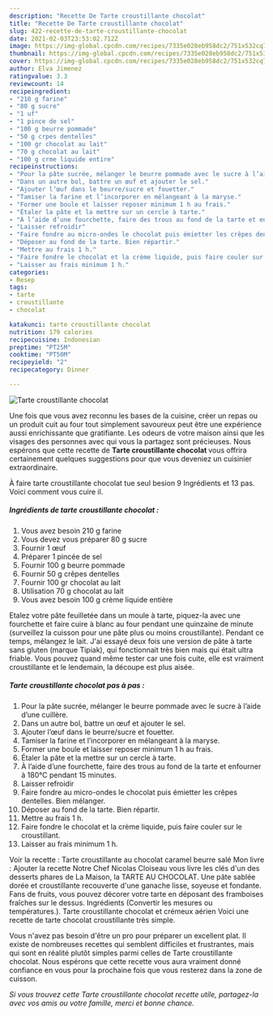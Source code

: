 ```yaml
---
description: "Recette De Tarte croustillante chocolat"
title: "Recette De Tarte croustillante chocolat"
slug: 422-recette-de-tarte-croustillante-chocolat
date: 2021-02-03T23:53:02.712Z
image: https://img-global.cpcdn.com/recipes/7335e028eb958dc2/751x532cq70/tarte-croustillante-chocolat-photo-principale-de-la-recette.jpg
thumbnail: https://img-global.cpcdn.com/recipes/7335e028eb958dc2/751x532cq70/tarte-croustillante-chocolat-photo-principale-de-la-recette.jpg
cover: https://img-global.cpcdn.com/recipes/7335e028eb958dc2/751x532cq70/tarte-croustillante-chocolat-photo-principale-de-la-recette.jpg
author: Elva Jimenez
ratingvalue: 3.3
reviewcount: 14
recipeingredient:
- "210 g farine"
- "80 g sucre"
- "1 uf"
- "1 pince de sel"
- "100 g beurre pommade"
- "50 g crpes dentelles"
- "100 gr chocolat au lait"
- "70 g chocolat au lait"
- "100 g crme liquide entire"
recipeinstructions:
- "Pour la pâte sucrée, mélanger le beurre pommade avec le sucre à l’aide d’une cuillère."
- "Dans un autre bol, battre un œuf et ajouter le sel."
- "Ajouter l’œuf dans le beurre/sucre et fouetter."
- "Tamiser la farine et l’incorporer en mélangeant à la maryse."
- "Former une boule et laisser reposer minimum 1 h au frais."
- "Étaler la pâte et la mettre sur un cercle à tarte."
- "À l’aide d’une fourchette, faire des trous au fond de la tarte et enfourner à 180°C pendant 15 minutes."
- "Laisser refroidir"
- "Faire fondre au micro-ondes le chocolat puis émietter les crêpes dentelles. Bien mélanger."
- "Déposer au fond de la tarte. Bien répartir."
- "Mettre au frais 1 h."
- "Faire fondre le chocolat et la crème liquide, puis faire couler sur le croustillant."
- "Laisser au frais minimum 1 h."
categories:
- Resep
tags:
- tarte
- croustillante
- chocolat

katakunci: tarte croustillante chocolat 
nutrition: 179 calories
recipecuisine: Indonesian
preptime: "PT25M"
cooktime: "PT50M"
recipeyield: "2"
recipecategory: Dinner

---
```



![Tarte croustillante chocolat](https://img-global.cpcdn.com/recipes/7335e028eb958dc2/751x532cq70/tarte-croustillante-chocolat-photo-principale-de-la-recette.jpg)

Une fois que vous avez reconnu les bases de la cuisine, créer un repas ou un produit cuit au four tout simplement savoureux peut être une expérience aussi enrichissante que gratifiante. Les odeurs de votre maison ainsi que les visages des personnes avec qui vous la partagez sont précieuses. Nous espérons que cette recette de <strong> Tarte croustillante chocolat </strong> vous offrira certainement quelques suggestions pour que vous deveniez un cuisinier extraordinaire.

<!--inarticleads1-->

À faire tarte croustillante chocolat tue seul besion 9 Ingrédients et 13 pas. Voici comment vous cuire il.

##### Ingrédients de tarte croustillante chocolat :

1. Vous avez besoin 210 g farine
1. Vous devez vous préparer 80 g sucre
1. Fournir 1 œuf
1. Préparer 1 pincée de sel
1. Fournir 100 g beurre pommade
1. Fournir 50 g crêpes dentelles
1. Fournir 100 gr chocolat au lait
1. Utilisation 70 g chocolat au lait
1. Vous avez besoin 100 g crème liquide entière


Etalez votre pâte feuilletée dans un moule à tarte, piquez-la avec une fourchette et faire cuire à blanc au four pendant une quinzaine de minute (surveillez la cuisson pour une pâte plus ou moins croustillante). Pendant ce temps, mélangez le lait. J&#39;ai essayé deux fois une version de pâte à tarte sans gluten (marque Tipiak), qui fonctionnait très bien mais qui était ultra friable. Vous pouvez quand même tester car une fois cuite, elle est vraiment croustillante et le lendemain, la découpe est plus aisée. 

<!--inarticleads2-->

##### Tarte croustillante chocolat pas à pas :

1. Pour la pâte sucrée, mélanger le beurre pommade avec le sucre à l’aide d’une cuillère.
1. Dans un autre bol, battre un œuf et ajouter le sel.
1. Ajouter l’œuf dans le beurre/sucre et fouetter.
1. Tamiser la farine et l’incorporer en mélangeant à la maryse.
1. Former une boule et laisser reposer minimum 1 h au frais.
1. Étaler la pâte et la mettre sur un cercle à tarte.
1. À l’aide d’une fourchette, faire des trous au fond de la tarte et enfourner à 180°C pendant 15 minutes.
1. Laisser refroidir
1. Faire fondre au micro-ondes le chocolat puis émietter les crêpes dentelles. Bien mélanger.
1. Déposer au fond de la tarte. Bien répartir.
1. Mettre au frais 1 h.
1. Faire fondre le chocolat et la crème liquide, puis faire couler sur le croustillant.
1. Laisser au frais minimum 1 h.


Voir la recette : Tarte croustillante au chocolat caramel beurre salé Mon livre : Ajouter la recette Notre Chef Nicolas Cloiseau vous livre les clés d&#39;un des desserts phares de La Maison, la TARTE AU CHOCOLAT. Une pâte sablée dorée et croustillante recouverte d&#39;une ganache lisse, soyeuse et fondante. Fans de fruits, vous pouvez décorer votre tarte en déposant des framboises fraîches sur le dessus. Ingrédients (Convertir les mesures ou températures.). Tarte croustillante chocolat et crémeux aérien Voici une recette de tarte chocolat croustillante très simple. 

<!--inarticleads1-->

<p>
Vous n'avez pas besoin d'être un pro pour préparer un excellent plat. Il existe de nombreuses recettes qui semblent difficiles et frustrantes, mais qui sont en réalité plutôt simples parmi celles de Tarte croustillante chocolat. Nous espérons que cette recette vous aura vraiment donné confiance en vous pour la prochaine fois que vous resterez dans la zone de cuisson.
</p>

<p>
<i>Si vous trouvez cette Tarte croustillante chocolat recette utile, partagez-la avec vos amis ou votre famille, merci et bonne chance.</i>
</p>
